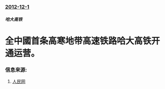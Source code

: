 ### [2012-12-1](/news/2012/12/1/index.md)

##### 哈大高铁
# 全中國首条高寒地带高速铁路哈大高铁开通运营。 




### 信息来源:

1. [人民网](http://legal.people.com.cn/n/2012/1201/c188502-19761040.html)
